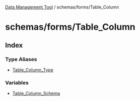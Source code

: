 [Data Management Tool](../../../index.md) / schemas/forms/Table\_Column

# schemas/forms/Table\_Column

## Index

### Type Aliases

- [Table\_Column\_Type](type-aliases/Table_Column_Type.md)

### Variables

- [Table\_Column\_Schema](variables/Table_Column_Schema.md)
